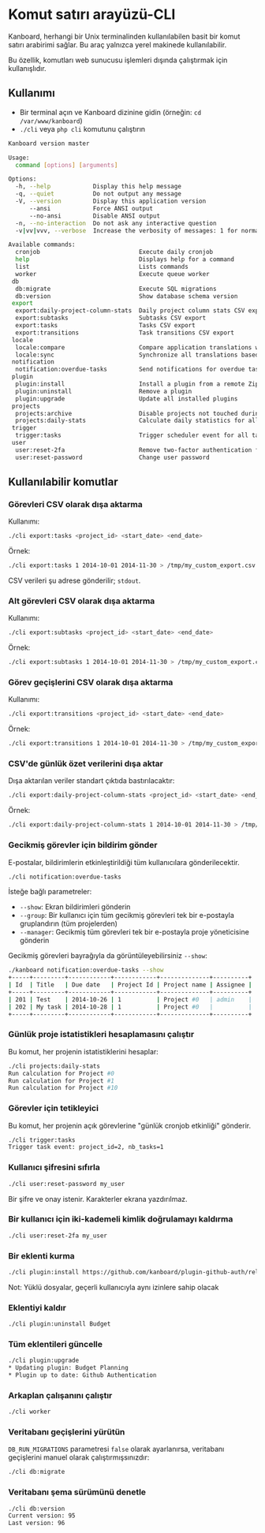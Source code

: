 Komut satırı arayüzü-CLI
======================

Kanboard, herhangi bir Unix terminalinden kullanılabilen basit bir komut satırı arabirimi sağlar.
Bu araç yalnızca yerel makinede kullanılabilir.

Bu özellik, komutları web sunucusu işlemleri dışında çalıştırmak için kullanışlıdır.

Kullanımı
-----

- Bir terminal açın ve Kanboard dizinine gidin (örneğin: `cd /var/www/kanboard`)
- `./cli` veya `php cli` komutunu çalıştırın

```bash
Kanboard version master

Usage:
  command [options] [arguments]

Options:
  -h, --help            Display this help message
  -q, --quiet           Do not output any message
  -V, --version         Display this application version
      --ansi            Force ANSI output
      --no-ansi         Disable ANSI output
  -n, --no-interaction  Do not ask any interactive question
  -v|vv|vvv, --verbose  Increase the verbosity of messages: 1 for normal output, 2 for more verbose output and 3 for debug

Available commands:
  cronjob                            Execute daily cronjob
  help                               Displays help for a command
  list                               Lists commands
  worker                             Execute queue worker
 db
  db:migrate                         Execute SQL migrations
  db:version                         Show database schema version
 export
  export:daily-project-column-stats  Daily project column stats CSV export (number of tasks per column and per day)
  export:subtasks                    Subtasks CSV export
  export:tasks                       Tasks CSV export
  export:transitions                 Task transitions CSV export
 locale
  locale:compare                     Compare application translations with the fr_FR locale
  locale:sync                        Synchronize all translations based on the fr_FR locale
 notification
  notification:overdue-tasks         Send notifications for overdue tasks
 plugin
  plugin:install                     Install a plugin from a remote Zip archive
  plugin:uninstall                   Remove a plugin
  plugin:upgrade                     Update all installed plugins
 projects
  projects:archive                   Disable projects not touched during one year
  projects:daily-stats               Calculate daily statistics for all projects
 trigger
  trigger:tasks                      Trigger scheduler event for all tasks
 user
  user:reset-2fa                     Remove two-factor authentication for a user
  user:reset-password                Change user password
```

Kullanılabilir komutlar
------------------

### Görevleri CSV olarak dışa aktarma

Kullanımı:

```bash
./cli export:tasks <project_id> <start_date> <end_date>
```

Örnek:

```bash
./cli export:tasks 1 2014-10-01 2014-11-30 > /tmp/my_custom_export.csv
```

CSV verileri şu adrese gönderilir; `stdout`.

### Alt görevleri CSV olarak dışa aktarma

Kullanımı:

```bash
./cli export:subtasks <project_id> <start_date> <end_date>
```

Örnek:

```bash
./cli export:subtasks 1 2014-10-01 2014-11-30 > /tmp/my_custom_export.csv
```

### Görev geçişlerini CSV olarak dışa aktarma

Kullanımı:

```bash
./cli export:transitions <project_id> <start_date> <end_date>
```

Örnek:

```bash
./cli export:transitions 1 2014-10-01 2014-11-30 > /tmp/my_custom_export.csv
```

### CSV'de günlük özet verilerini dışa aktar

Dışa aktarılan veriler standart çıktıda bastırılacaktır:

```bash
./cli export:daily-project-column-stats <project_id> <start_date> <end_date>
```

Örnek:

```bash
./cli export:daily-project-column-stats 1 2014-10-01 2014-11-30 > /tmp/my_custom_export.csv
```

### Gecikmiş görevler için bildirim gönder

E-postalar, bildirimlerin etkinleştirildiği tüm kullanıcılara gönderilecektir.

```bash
./cli notification:overdue-tasks
```

İsteğe bağlı parametreler:

- `--show`: Ekran bildirimleri gönderin
- `--group`: Bir kullanıcı için tüm gecikmiş görevleri tek bir e-postayla gruplandırın (tüm projelerden)
- `--manager`: Gecikmiş tüm görevleri tek bir e-postayla proje yöneticisine gönderin

Gecikmiş görevleri bayrağıyla da görüntüleyebilirsiniz `--show`:

```bash
./kanboard notification:overdue-tasks --show
+-----+---------+------------+------------+--------------+----------+
| Id  | Title   | Due date   | Project Id | Project name | Assignee |
+-----+---------+------------+------------+--------------+----------+
| 201 | Test    | 2014-10-26 | 1          | Project #0   | admin    |
| 202 | My task | 2014-10-28 | 1          | Project #0   |          |
+-----+---------+------------+------------+--------------+----------+
```

### Günlük proje istatistikleri hesaplamasını çalıştır

Bu komut, her projenin istatistiklerini hesaplar:

```bash
./cli projects:daily-stats
Run calculation for Project #0
Run calculation for Project #1
Run calculation for Project #10
```

### Görevler için tetikleyici

Bu komut, her projenin açık görevlerine "günlük cronjob etkinliği" gönderir.

```bash
./cli trigger:tasks
Trigger task event: project_id=2, nb_tasks=1
```

### Kullanıcı şifresini sıfırla

```bash
./cli user:reset-password my_user
```

Bir şifre ve onay istenir. Karakterler ekrana yazdırılmaz.

### Bir kullanıcı için iki-kademeli kimlik doğrulamayı kaldırma

```bash
./cli user:reset-2fa my_user
```

### Bir eklenti kurma

```bash
./cli plugin:install https://github.com/kanboard/plugin-github-auth/releases/download/v1.0.1/GithubAuth-1.0.1.zip
```

Not: Yüklü dosyalar, geçerli kullanıcıyla aynı izinlere sahip olacak

### Eklentiyi kaldır

```bash
./cli plugin:uninstall Budget
```

### Tüm eklentileri güncelle

```bash
./cli plugin:upgrade
* Updating plugin: Budget Planning
* Plugin up to date: Github Authentication
```

### Arkaplan çalışanını çalıştır

```bash
./cli worker
```

### Veritabanı geçişlerini yürütün

`DB_RUN_MIGRATIONS` parametresi `false` olarak ayarlanırsa, veritabanı geçişlerini manuel olarak çalıştırmışsınızdır:

```bash
./cli db:migrate
```

### Veritabanı şema sürümünü denetle

```bash
./cli db:version
Current version: 95
Last version: 96
```

